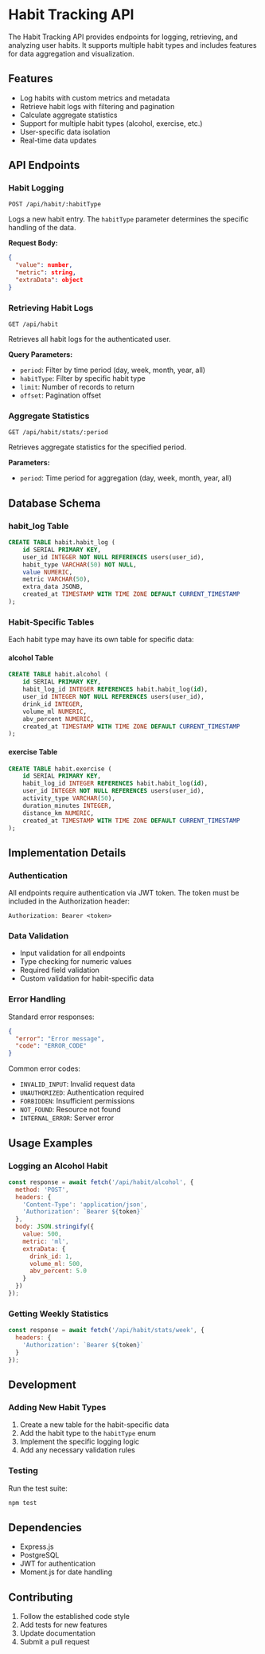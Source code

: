 # Habit Tracking API

The Habit Tracking API provides endpoints for logging, retrieving, and analyzing user habits. It supports multiple habit types and includes features for data aggregation and visualization.

## Features

- Log habits with custom metrics and metadata
- Retrieve habit logs with filtering and pagination
- Calculate aggregate statistics
- Support for multiple habit types (alcohol, exercise, etc.)
- User-specific data isolation
- Real-time data updates

## API Endpoints

### Habit Logging

```http
POST /api/habit/:habitType
```

Logs a new habit entry. The `habitType` parameter determines the specific handling of the data.

**Request Body:**
```json
{
  "value": number,
  "metric": string,
  "extraData": object
}
```

### Retrieving Habit Logs

```http
GET /api/habit
```

Retrieves all habit logs for the authenticated user.

**Query Parameters:**
- `period`: Filter by time period (day, week, month, year, all)
- `habitType`: Filter by specific habit type
- `limit`: Number of records to return
- `offset`: Pagination offset

### Aggregate Statistics

```http
GET /api/habit/stats/:period
```

Retrieves aggregate statistics for the specified period.

**Parameters:**
- `period`: Time period for aggregation (day, week, month, year, all)

## Database Schema

### habit_log Table
```sql
CREATE TABLE habit.habit_log (
    id SERIAL PRIMARY KEY,
    user_id INTEGER NOT NULL REFERENCES users(user_id),
    habit_type VARCHAR(50) NOT NULL,
    value NUMERIC,
    metric VARCHAR(50),
    extra_data JSONB,
    created_at TIMESTAMP WITH TIME ZONE DEFAULT CURRENT_TIMESTAMP
);
```

### Habit-Specific Tables
Each habit type may have its own table for specific data:

#### alcohol Table
```sql
CREATE TABLE habit.alcohol (
    id SERIAL PRIMARY KEY,
    habit_log_id INTEGER REFERENCES habit.habit_log(id),
    user_id INTEGER NOT NULL REFERENCES users(user_id),
    drink_id INTEGER,
    volume_ml NUMERIC,
    abv_percent NUMERIC,
    created_at TIMESTAMP WITH TIME ZONE DEFAULT CURRENT_TIMESTAMP
);
```

#### exercise Table
```sql
CREATE TABLE habit.exercise (
    id SERIAL PRIMARY KEY,
    habit_log_id INTEGER REFERENCES habit.habit_log(id),
    user_id INTEGER NOT NULL REFERENCES users(user_id),
    activity_type VARCHAR(50),
    duration_minutes INTEGER,
    distance_km NUMERIC,
    created_at TIMESTAMP WITH TIME ZONE DEFAULT CURRENT_TIMESTAMP
);
```

## Implementation Details

### Authentication
All endpoints require authentication via JWT token. The token must be included in the Authorization header:
```http
Authorization: Bearer <token>
```

### Data Validation
- Input validation for all endpoints
- Type checking for numeric values
- Required field validation
- Custom validation for habit-specific data

### Error Handling
Standard error responses:
```json
{
  "error": "Error message",
  "code": "ERROR_CODE"
}
```

Common error codes:
- `INVALID_INPUT`: Invalid request data
- `UNAUTHORIZED`: Authentication required
- `FORBIDDEN`: Insufficient permissions
- `NOT_FOUND`: Resource not found
- `INTERNAL_ERROR`: Server error

## Usage Examples

### Logging an Alcohol Habit
```javascript
const response = await fetch('/api/habit/alcohol', {
  method: 'POST',
  headers: {
    'Content-Type': 'application/json',
    'Authorization': `Bearer ${token}`
  },
  body: JSON.stringify({
    value: 500,
    metric: 'ml',
    extraData: {
      drink_id: 1,
      volume_ml: 500,
      abv_percent: 5.0
    }
  })
});
```

### Getting Weekly Statistics
```javascript
const response = await fetch('/api/habit/stats/week', {
  headers: {
    'Authorization': `Bearer ${token}`
  }
});
```

## Development

### Adding New Habit Types
1. Create a new table for the habit-specific data
2. Add the habit type to the `habitType` enum
3. Implement the specific logging logic
4. Add any necessary validation rules

### Testing
Run the test suite:
```bash
npm test
```

## Dependencies
- Express.js
- PostgreSQL
- JWT for authentication
- Moment.js for date handling

## Contributing
1. Follow the established code style
2. Add tests for new features
3. Update documentation
4. Submit a pull request 